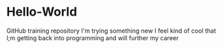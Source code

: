 # Hello-World
GitHub training repository
I'm trying something new
I feel kind of cool that I;m getting back into programming and will further my career
